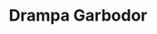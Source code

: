 ---
title: Drampa Garbodor
layout: deck
era: 2017
description: 1st Place Regional Liverpool - Masters - Rick Verwaal
links:
  - href: https://limitlesstcg.com/decks/list/78
    title: Limitless Page
cards:
  pokemon:
    - name: Drampa-GX
      set: GRI
      number: 115
      quantity: 3
    - name: Tapu Lele-GX
      set: GRI
      number: 60
      quantity: 3
    - name: Trubbish
      set: BKP
      number: 56
      quantity: 4
    - name: Garbodor
      set: GRI
      number: 51
      quantity: 3
    - name: Garbodor
      set: BKP
      number: 57
      quantity: 1
  trainers:
    - name: Professor Sycamore
      set: BKP
      number: 107
      quantity: 4
    - name: N
      set: FCO
      number: 105
      quantity: 4
    - name: Lysandre
      set: AOR
      number: 78
      quantity: 2
    - name: Brigette
      set: BKT
      number: 134
      quantity: 1
    - name: Teammates
      set: PRC
      number: 141
      quantity: 1
    - name: Team Flare Grunt
      set: XY
      number: 129
      quantity: 1
    - name: Delinquent
      set: BKP
      number: 98
      quantity: 1
    - name: VS Seeker
      set: PHF
      number: 109
      quantity: 4
    - name: Ultra Ball
      set: SUM
      number: 135
      quantity: 4
    - name: Field Blower
      set: GRI
      number: 125
      quantity: 2
    - name: Super Rod
      set: BKT
      number: 149
      quantity: 1
    - name: Rescue Stretcher
      set: GRI
      number: 130
      quantity: 1
    - name: Float Stone
      set: BKT
      number: 137
      quantity: 4
    - name: Choice Band
      set: GRI
      number: 121
      quantity: 3
    - name: Team Magma's Secret Base
      set: DCR
      number: 32
      quantity: 2
  energy:
    - name: Psychic Energy
      set: Energy
      number: 22
      quantity: 5
    - name: Rainbow Energy
      set: SUM
      number: 137
      quantity: 2
    - name: Double Colorless Energy
      set: SUM
      number: 136
      quantity: 4
---